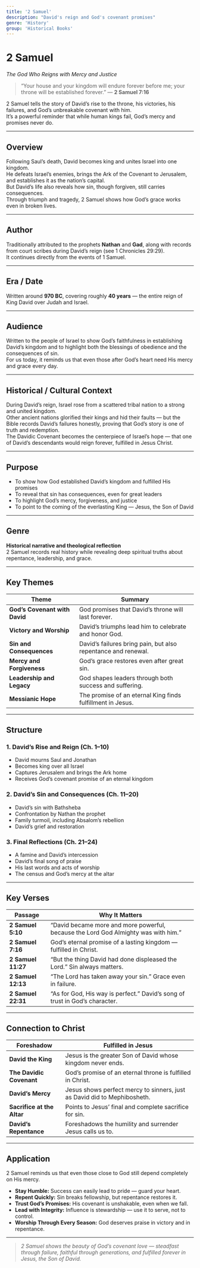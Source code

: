 ```yaml
---
title: '2 Samuel'
description: "David's reign and God's covenant promises"
genre: 'History'
group: 'Historical Books'
---
```


# 2 Samuel  
*The God Who Reigns with Mercy and Justice*

> “Your house and your kingdom will endure forever before me; your throne will be established forever.” — **2 Samuel 7:16**

2 Samuel tells the story of David’s rise to the throne, his victories, his failures, and God’s unbreakable covenant with him.  
It’s a powerful reminder that while human kings fail, God’s mercy and promises never do.

---

## Overview  
Following Saul’s death, David becomes king and unites Israel into one kingdom.  
He defeats Israel’s enemies, brings the Ark of the Covenant to Jerusalem, and establishes it as the nation’s capital.  
But David’s life also reveals how sin, though forgiven, still carries consequences.  
Through triumph and tragedy, 2 Samuel shows how God’s grace works even in broken lives.

---

## Author  
Traditionally attributed to the prophets **Nathan** and **Gad**, along with records from court scribes during David’s reign (see 1 Chronicles 29:29).  
It continues directly from the events of 1 Samuel.

---

## Era / Date  
Written around **970 BC**, covering roughly **40 years** — the entire reign of King David over Judah and Israel.

---

## Audience  
Written to the people of Israel to show God’s faithfulness in establishing David’s kingdom and to highlight both the blessings of obedience and the consequences of sin.  
For us today, it reminds us that even those after God’s heart need His mercy and grace every day.

---

## Historical / Cultural Context  
During David’s reign, Israel rose from a scattered tribal nation to a strong and united kingdom.  
Other ancient nations glorified their kings and hid their faults — but the Bible records David’s failures honestly, proving that God’s story is one of truth and redemption.  
The Davidic Covenant becomes the centerpiece of Israel’s hope — that one of David’s descendants would reign forever, fulfilled in Jesus Christ.

---

## Purpose  
- To show how God established David’s kingdom and fulfilled His promises  
- To reveal that sin has consequences, even for great leaders  
- To highlight God’s mercy, forgiveness, and justice  
- To point to the coming of the everlasting King — Jesus, the Son of David  

---

## Genre  
**Historical narrative and theological reflection**  
2 Samuel records real history while revealing deep spiritual truths about repentance, leadership, and grace.

---

## Key Themes  

| Theme | Summary |
|-------|----------|
| **God’s Covenant with David** | God promises that David’s throne will last forever. |
| **Victory and Worship** | David’s triumphs lead him to celebrate and honor God. |
| **Sin and Consequences** | David’s failures bring pain, but also repentance and renewal. |
| **Mercy and Forgiveness** | God’s grace restores even after great sin. |
| **Leadership and Legacy** | God shapes leaders through both success and suffering. |
| **Messianic Hope** | The promise of an eternal King finds fulfillment in Jesus. |

---

## Structure  

### 1. David’s Rise and Reign (Ch. 1–10)
- David mourns Saul and Jonathan  
- Becomes king over all Israel  
- Captures Jerusalem and brings the Ark home  
- Receives God’s covenant promise of an eternal kingdom  

### 2. David’s Sin and Consequences (Ch. 11–20)
- David’s sin with Bathsheba  
- Confrontation by Nathan the prophet  
- Family turmoil, including Absalom’s rebellion  
- David’s grief and restoration  

### 3. Final Reflections (Ch. 21–24)
- A famine and David’s intercession  
- David’s final song of praise  
- His last words and acts of worship  
- The census and God’s mercy at the altar  

---

## Key Verses  

| Passage | Why It Matters |
|----------|----------------|
| **2 Samuel 5:10** | “David became more and more powerful, because the Lord God Almighty was with him.” |
| **2 Samuel 7:16** | God’s eternal promise of a lasting kingdom — fulfilled in Christ. |
| **2 Samuel 11:27** | “But the thing David had done displeased the Lord.” Sin always matters. |
| **2 Samuel 12:13** | “The Lord has taken away your sin.” Grace even in failure. |
| **2 Samuel 22:31** | “As for God, His way is perfect.” David’s song of trust in God’s character. |

---

## Connection to Christ  

| Foreshadow | Fulfilled in Jesus |
|-------------|-------------------|
| **David the King** | Jesus is the greater Son of David whose kingdom never ends. |
| **The Davidic Covenant** | God’s promise of an eternal throne is fulfilled in Christ. |
| **David’s Mercy** | Jesus shows perfect mercy to sinners, just as David did to Mephibosheth. |
| **Sacrifice at the Altar** | Points to Jesus’ final and complete sacrifice for sin. |
| **David’s Repentance** | Foreshadows the humility and surrender Jesus calls us to. |

---

## Application  
2 Samuel reminds us that even those close to God still depend completely on His mercy.  
- **Stay Humble:** Success can easily lead to pride — guard your heart.  
- **Repent Quickly:** Sin breaks fellowship, but repentance restores it.  
- **Trust God’s Promises:** His covenant is unshakable, even when we fall.  
- **Lead with Integrity:** Influence is stewardship — use it to serve, not to control.  
- **Worship Through Every Season:** God deserves praise in victory and in repentance.  

---

> *2 Samuel shows the beauty of God’s covenant love — steadfast through failure, faithful through generations, and fulfilled forever in Jesus, the Son of David.*
